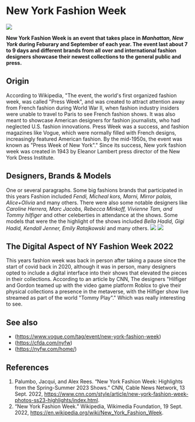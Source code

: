 # New York Fashion Week
![](https://blog.wardrobesupplies.com/wp-content/uploads/2020/02/new-york-fashion-week-2020-header.jpg)

 **New York Fashion Week is an event that takes place in *Manhattan, New York* during Feburary and September of each year. The event last about 7 to 9 days and different brands from all over and international fashion designers showcase their newest collections to the general public and press.** 
 


## Origin
 According to Wikipedia, "The event, the world's first organized fashion week, was called "Press Week", and was created to attract attention away from French fashion during World War II, when fashion industry insiders were unable to travel to Paris to see French fashion shows. It was also meant to showcase American designers for fashion journalists, who had neglected U.S. fashion innovations. Press Week was a success, and fashion magazines like Vogue, which were normally filled with French designs, increasingly featured American fashion. By the mid-1950s, the event was known as "Press Week of New York"." Since its success, New york fashion week was created in 1943 by Eleanor Lambert press director of the New York Dress Institute.

## Designers, Brands & Models
One or several paragraphs.
Some big fashions brands that participated in this years Fashion included *Fendi, Micheal kors, Marni, Mirror palais, Alice+Olivia* and many others. There were also some notable designers like *Caroline Herrera, Marc Jacobs, Rebecca Minkoff, Vivienne Tam, and Tommy hilfiger* and other celeberties in attendance at the shows. Some models that were the the highlight of the shows included *Bella Hadid, Gigi Hadid, Kendall Jenner, Emily Ratajkowski* and many others. 
![](https://dynaimage.cdn.cnn.com/cnn/q_auto,w_1100,c_fit/http%3A%2F%2Fcdn.cnn.com%2Fcnnnext%2Fdam%2Fassets%2F220910121000-01-nyfw-2022.jpg)
![](https://dynaimage.cdn.cnn.com/cnn/q_auto,w_1100,c_fit/http%3A%2F%2Fcdn.cnn.com%2Fcnnnext%2Fdam%2Fassets%2F220912182159-01-coach-spring-new-york-show-091222.jpg)

## The Digital Aspect of NY Fashion Week 2022 
This years fashion week was back in person after taking a pause since the start of covid back in 2020, although it was in person, many designers opted to include a digital interface into their shows that elevated the pieces in their collections. According to an article by CNN, The designers "Hilfiger and Gordon teamed up with the video game platform Roblox to give their physical collections a presence in the metaverse, with the Hilfiger show live streamed as part of the world "Tommy Play"." Which was really interesting to see. 

## See also
- (https://www.vogue.com/tag/event/new-york-fashion-week)
- (https://cfda.com/nyfw)
- (https://nyfw.com/home/)

## References
1. Palumbo, Jacqui, and Alex Rees. “New York Fashion Week: Highlights from the Spring-Summer 2023 Shows.” CNN, Cable News Network, 13 Sept. 2022, https://www.cnn.com/style/article/new-york-fashion-week-photos-ss23-highlights/index.html. 
2. “New York Fashion Week.” Wikipedia, Wikimedia Foundation, 19 Sept. 2022, https://en.wikipedia.org/wiki/New_York_Fashion_Week. 